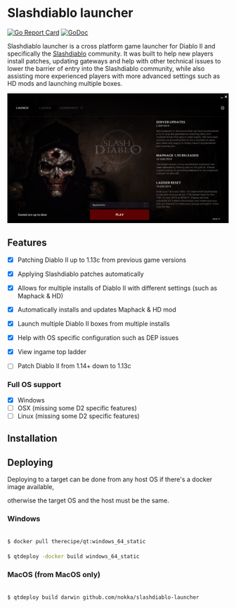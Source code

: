 
# Slashdiablo launcher

[![Go Report Card](https://goreportcard.com/badge/github.com/nokka/slashdiablo-launcher)](https://goreportcard.com/report/github.com/nokka/slashdiablo-launcher)
[![GoDoc](https://godoc.org/github.com/nokka/slashdiablo-launcher?status.svg)](https://godoc.org/github.com/nokka/slashdiablo-launcher)


Slashdiablo launcher is a cross platform game launcher for Diablo II and specifically the [Slashdiablo](https://old.reddit.com/r/slashdiablo/) community. It was built to help new players install patches, updating gateways and help with other technical issues to lower the barrier of entry into the Slashdiablo community, while also assisting more experienced players with more advanced settings such as HD mods and launching multiple boxes.

![launcher screenshot](/docs/launcher.png)
  
## Features

- [x] Patching Diablo II up to 1.13c from previous game versions
- [x] Applying Slashdiablo patches automatically
- [x] Allows for multiple installs of Diablo II with different settings (such as Maphack & HD)
- [x] Automatically installs and updates Maphack & HD mod
- [x] Launch multiple Diablo II boxes from multiple installs
- [x] Help with OS specific configuration such as DEP issues
- [x] View ingame top ladder
- [ ] Patch Diablo II from 1.14+ down to 1.13c


### Full OS support
- [x] Windows
- [ ] OSX (missing some D2 specific features)
- [ ] Linux (missing some D2 specific features)

## Installation

## Deploying

Deploying to a target can be done from any host OS if there's a docker image available,

otherwise the target OS and the host must be the same.

  

### Windows

  

```bash

$ docker pull therecipe/qt:windows_64_static

$ qtdeploy -docker build windows_64_static

```

  

### MacOS (from MacOS only)

  

```bash

$ qtdeploy build darwin github.com/nokka/slashdiablo-launcher

```
